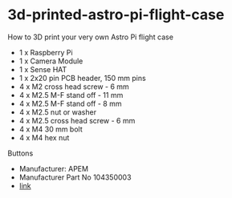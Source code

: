 # 3d-printed-astro-pi-flight-case
How to 3D print your very own Astro Pi flight case

- 1 x Raspberry Pi
- 1 x Camera Module
- 1 x Sense HAT
- 1 x 2x20 pin PCB header, 150 mm pins
- 4 x M2 cross head screw - 6 mm
- 4 x M2.5 M-F stand off - 11 mm
- 4 x M2.5 M-F stand off - 8 mm
- 4 x M2.5 nut or washer
- 4 x M2.5 cross head screw - 6 mm
- 4 x M4 30 mm bolt
- 4 x M4 hex nut

Buttons

- Manufacturer: APEM
- Manufacturer Part No 104350003
- [link](http://uk.farnell.com/apem/104350003/switch-spdt-3a-24vdc-tht/dp/1086639)
